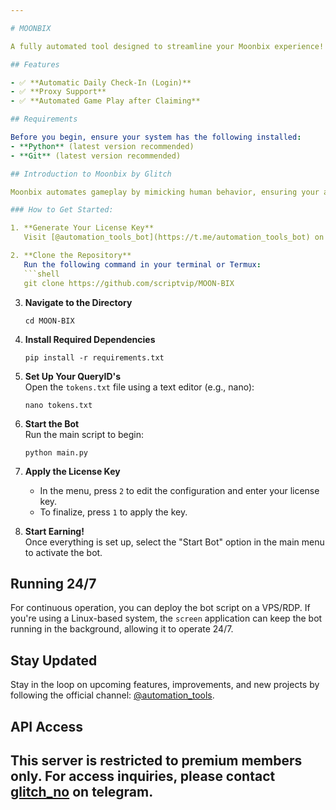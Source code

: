```yaml
---

# MOONBIX

A fully automated tool designed to streamline your Moonbix experience!

## Features

- ✅ **Automatic Daily Check-In (Login)**  
- ✅ **Proxy Support**  
- ✅ **Automated Game Play after Claiming**

## Requirements

Before you begin, ensure your system has the following installed:
- **Python** (latest version recommended)
- **Git** (latest version recommended)

## Introduction to Moonbix by Glitch

Moonbix automates gameplay by mimicking human behavior, ensuring your activity appears natural. To prevent abuse and safeguard against unusual API requests, the latest version now requires a license key for activation.

### How to Get Started:

1. **Generate Your License Key**  
   Visit [@automation_tools_bot](https://t.me/automation_tools_bot) on Telegram. Use the `/help` command to find the "Generate Key" option.

2. **Clone the Repository**  
   Run the following command in your terminal or Termux:
   ```shell
   git clone https://github.com/scriptvip/MOON-BIX
   ```

3. **Navigate to the Directory**  
   ```shell
   cd MOON-BIX
   ```

4. **Install Required Dependencies**  
   ```shell
   pip install -r requirements.txt
   ```

5. **Set Up Your QueryID's**  
   Open the `tokens.txt` file using a text editor (e.g., nano):
   ```shell
   nano tokens.txt
   ```

6. **Start the Bot**  
   Run the main script to begin:
   ```shell
   python main.py
   ```

7. **Apply the License Key**  
   - In the menu, press `2` to edit the configuration and enter your license key.
   - To finalize, press `1` to apply the key.
   
8. **Start Earning!**  
   Once everything is set up, select the "Start Bot" option in the main menu to activate the bot.

## Running 24/7

For continuous operation, you can deploy the bot script on a VPS/RDP. If you're using a Linux-based system, the `screen` application can keep the bot running in the background, allowing it to operate 24/7.

## Stay Updated

Stay in the loop on upcoming features, improvements, and new projects by following the official channel: [@automation_tools](https://t.me/automation_tools).

## API Access

This server is restricted to premium members only. For access inquiries, please contact [glitch_no](https://t.me/glitch_no) on telegram.
---
```

